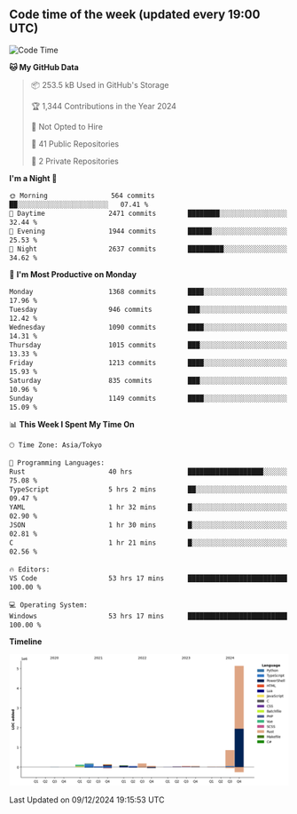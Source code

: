 ## Code time of the week (updated every 19:00 UTC)

<!--START_SECTION:waka-->
![Code Time](http://img.shields.io/badge/Code%20Time-4%2C065%20hrs%2045%20mins-blue)

**🐱 My GitHub Data** 

> 📦 253.5 kB Used in GitHub's Storage 
 > 
> 🏆 1,344 Contributions in the Year 2024
 > 
> 🚫 Not Opted to Hire
 > 
> 📜 41 Public Repositories 
 > 
> 🔑 2 Private Repositories 
 > 
**I'm a Night 🦉** 

```text
🌞 Morning                564 commits         ██░░░░░░░░░░░░░░░░░░░░░░░   07.41 % 
🌆 Daytime                2471 commits        ████████░░░░░░░░░░░░░░░░░   32.44 % 
🌃 Evening                1944 commits        ██████░░░░░░░░░░░░░░░░░░░   25.53 % 
🌙 Night                  2637 commits        █████████░░░░░░░░░░░░░░░░   34.62 % 
```
📅 **I'm Most Productive on Monday** 

```text
Monday                   1368 commits        ████░░░░░░░░░░░░░░░░░░░░░   17.96 % 
Tuesday                  946 commits         ███░░░░░░░░░░░░░░░░░░░░░░   12.42 % 
Wednesday                1090 commits        ████░░░░░░░░░░░░░░░░░░░░░   14.31 % 
Thursday                 1015 commits        ███░░░░░░░░░░░░░░░░░░░░░░   13.33 % 
Friday                   1213 commits        ████░░░░░░░░░░░░░░░░░░░░░   15.93 % 
Saturday                 835 commits         ███░░░░░░░░░░░░░░░░░░░░░░   10.96 % 
Sunday                   1149 commits        ████░░░░░░░░░░░░░░░░░░░░░   15.09 % 
```


📊 **This Week I Spent My Time On** 

```text
🕑︎ Time Zone: Asia/Tokyo

💬 Programming Languages: 
Rust                     40 hrs              ███████████████████░░░░░░   75.08 % 
TypeScript               5 hrs 2 mins        ██░░░░░░░░░░░░░░░░░░░░░░░   09.47 % 
YAML                     1 hr 32 mins        █░░░░░░░░░░░░░░░░░░░░░░░░   02.90 % 
JSON                     1 hr 30 mins        █░░░░░░░░░░░░░░░░░░░░░░░░   02.81 % 
C                        1 hr 21 mins        █░░░░░░░░░░░░░░░░░░░░░░░░   02.56 % 

🔥 Editors: 
VS Code                  53 hrs 17 mins      █████████████████████████   100.00 % 

💻 Operating System: 
Windows                  53 hrs 17 mins      █████████████████████████   100.00 % 
```

**Timeline**

![Lines of Code chart](https://raw.githubusercontent.com/SARDONYX-sard/SARDONYX-sard/main/assets/bar_graph.png)


 Last Updated on 09/12/2024 19:15:53 UTC
<!--END_SECTION:waka-->
